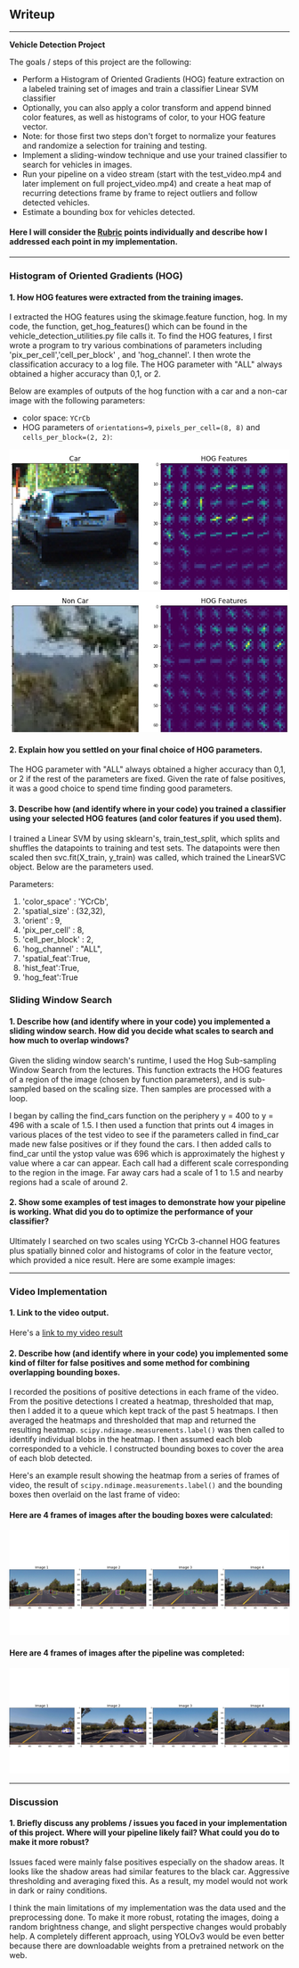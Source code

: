 ## Writeup

---

**Vehicle Detection Project**

The goals / steps of this project are the following:

* Perform a Histogram of Oriented Gradients (HOG) feature extraction on a labeled training set of images and train a classifier Linear SVM classifier
* Optionally, you can also apply a color transform and append binned color features, as well as histograms of color, to your HOG feature vector.
* Note: for those first two steps don't forget to normalize your features and randomize a selection for training and testing.
* Implement a sliding-window technique and use your trained classifier to search for vehicles in images.
* Run your pipeline on a video stream (start with the test_video.mp4 and later implement on full project_video.mp4) and create a heat map of recurring detections frame by frame to reject outliers and follow detected vehicles.
* Estimate a bounding box for vehicles detected.

[//]: # (Image References)
[image1]: ./examples/car_not_car.png
[image2]: ./examples/car-hog.jpg
[image3]: ./examples/non-car-hog.jpg
[image4]: ./examples/boundingboxes.jpg
[image5]: ./examples/pipeline-processed.jpg
[image6]: ./examples/bboxes_and_heat.png
[image7]: ./examples/labels_map.png
[image8]: ./examples/output_bboxes.png
[video1]: ./results.mp4

#### Here I will consider the [Rubric](https://review.udacity.com/#!/rubrics/513/view)  points individually and describe how I addressed each point in my implementation.  
---

### Histogram of Oriented Gradients (HOG)

#### 1. How HOG features were extracted from the training images.

I extracted the HOG features using the skimage.feature function, hog. In my code, the function, get_hog_features() which can be found in the vehicle_detection_utilities.py file calls it. To find the HOG features, I first wrote a program to try various combinations of parameters including 'pix_per_cell','cell_per_block' , and 'hog_channel'. I then wrote the classification accuracy to a log file. The HOG parameter with "ALL" always obtained a higher accuracy than 0,1, or 2.

Below are examples of outputs of the hog function with a car and a non-car image with the following parameters:

- color space: `YCrCb`  
- HOG parameters of `orientations=9`, `pixels_per_cell=(8, 8)` and `cells_per_block=(2, 2)`:

![alt text][image2]
![alt text][image3]

#### 2. Explain how you settled on your final choice of HOG parameters.

The HOG parameter with "ALL" always obtained a higher accuracy than 0,1, or 2 if the rest of the parameters are fixed. Given the rate of false positives, it was a good choice to spend time finding good parameters.

#### 3. Describe how (and identify where in your code) you trained a classifier using your selected HOG features (and color features if you used them).

I trained a Linear SVM by using sklearn's,  train_test_split, which splits and shuffles the datapoints to training and test sets. The datapoints were then scaled then svc.fit(X_train, y_train) was called, which trained the LinearSVC object. Below are the parameters used.   

Parameters:
1. 'color_space' : 'YCrCb',
2. 'spatial_size' : (32,32),
3. 'orient' : 9,
4. 'pix_per_cell' : 8,
5. 'cell_per_block' : 2,
6. 'hog_channel' : "ALL",
7. 'spatial_feat':True,
8. 'hist_feat':True,
9. 'hog_feat':True

### Sliding Window Search

#### 1. Describe how (and identify where in your code) you implemented a sliding window search.  How did you decide what scales to search and how much to overlap windows?

Given the sliding window search's runtime, I used the Hog Sub-sampling Window Search from the lectures. This function extracts the HOG features of a region of the image (chosen by function parameters), and is sub-sampled based on the scaling size. Then samples are processed with a loop.

I began by calling the find_cars function on the periphery y = 400 to y = 496 with a scale of 1.5. I then used a function that prints out 4 images in various places of the test video to see if the parameters called in find_car made new false positives or if they found the cars. I then added calls to find_car until the ystop value was 696 which is approximately the highest y value where a car can appear. Each call had a different scale corresponding to the region in the image. Far away cars had a scale of 1 to 1.5 and nearby regions had a scale of around 2.

#### 2. Show some examples of test images to demonstrate how your pipeline is working.  What did you do to optimize the performance of your classifier?

Ultimately I searched on two scales using YCrCb 3-channel HOG features plus spatially binned color and histograms of color in the feature vector, which provided a nice result.  Here are some example images:

---

### Video Implementation

#### 1. Link to the video output.  
Here's a [link to my video result](./result.mp4)

#### 2. Describe how (and identify where in your code) you implemented some kind of filter for false positives and some method for combining overlapping bounding boxes.

I recorded the positions of positive detections in each frame of the video.  From the positive detections I created a heatmap, thresholded that map, then I added it to a queue which kept track of the past 5 heatmaps. I then averaged the heatmaps and thresholded that map and returned the resulting heatmap.   `scipy.ndimage.measurements.label()` was then called to identify individual blobs in the heatmap.  I then assumed each blob corresponded to a vehicle.  I constructed bounding boxes to cover the area of each blob detected.  

Here's an example result showing the heatmap from a series of frames of video, the result of `scipy.ndimage.measurements.label()` and the bounding boxes then overlaid on the last frame of video:

#### Here are 4 frames of images after the bouding boxes were calculated:
![alt text][image4]
#### Here are 4 frames of images after the pipeline was completed:
![alt text][image5]

---

### Discussion

#### 1. Briefly discuss any problems / issues you faced in your implementation of this project.  Where will your pipeline likely fail?  What could you do to make it more robust?

Issues faced were mainly false positives especially on the shadow areas. It looks like the shadow areas had similar features to the black car. Aggressive thresholding and averaging fixed this. As a result, my model would not work in dark or rainy conditions.

I think the main limitations of my implementation was the data used and the preprocessing done. To make it more robust, rotating the images, doing a random brightness change, and slight perspective changes would probably help. A completely different approach, using YOLOv3 would be even better because there are downloadable weights from a pretrained network on the web.  
